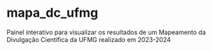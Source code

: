 # mapa_dc_ufmg
Painel interativo para visualizar os resultados de um Mapeamento da Divulgação Científica da UFMG realizado em 2023-2024
